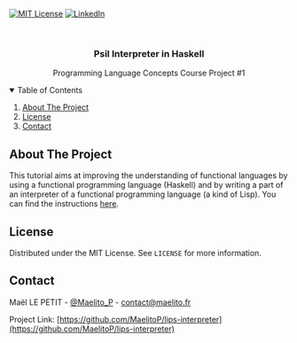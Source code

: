 [![MIT License][license-shield]][license-url]
[![LinkedIn][linkedin-shield]][linkedin-url]

<br />
<p align="center">
  <h3 align="center">Psil Interpreter in Haskell</h3>
  <p align="center"> Programming Language Concepts Course Project #1 </p>
</p>



<!-- TABLE OF CONTENTS -->
<details open="open">
  <summary>Table of Contents</summary>
  <ol>
    <li>
      <a href="#about-the-project">About The Project</a>
    </li>
    <li><a href="#license">License</a></li>
    <li><a href="#contact">Contact</a></li>
  </ol>
</details>



<!-- ABOUT THE PROJECT -->
## About The Project

This tutorial aims at improving the understanding of functional languages by using a functional programming language (Haskell) and by writing a part of an interpreter of a functional programming language (a kind of Lisp).
You can find the instructions [here](https://github.com/MaelitoP/lips-interpreter/blob/main/instruction.pdf).

<!-- LICENSE -->
## License

Distributed under the MIT License. See `LICENSE` for more information.

<!-- CONTACT -->
## Contact

Maël LE PETIT - [@Maelito_P](https://twitter.com/Maelito_P) - contact@maelito.fr

Project Link: [https://github.com/MaelitoP/lips-interpreter](https://github.com/MaelitoP/lips-interpreter)

<!-- MARKDOWN LINKS & IMAGES -->
[license-shield]: https://img.shields.io/github/license/othneildrew/Best-README-Template.svg?style=for-the-badge
[license-url]: https://github.com/MaelitoP/lips-interpreter/blob/main/LICENSE
[linkedin-shield]: https://img.shields.io/badge/-LinkedIn-black.svg?style=for-the-badge&logo=linkedin&colorB=555
[linkedin-url]: https://www.linkedin.com/in/maelitop/
